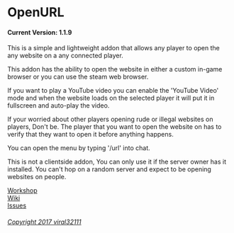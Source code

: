 OpenURL
==========
#### Current Version: 1.1.9

This is a simple and lightweight addon that allows any player to open the any website on a any connected player.

This addon has the ability to open the website in either a custom in-game browser or you can use the steam web browser.

If you want to play a YouTube video you can enable the 'YouTube Video' mode and when the website loads on the selected player it will put it in fullscreen and auto-play the video.

If your worried about other players opening rude or illegal websites on players, Don't be. The player that you want to open the website on has to verify that they want to open it before anything happens.

You can open the menu by typing '/url' into chat.

This is not a clientside addon, You can only use it if the server owner has it installed. You can't hop on a random server and expect to be opening websites on people.

[Workshop](http://steamcommunity.com/sharedfiles/filedetails/?id=838960710)  
[Wiki](https://github.com/viral32111/openurl/wiki)  
[Issues](https://github.com/viral32111/openurl/issues)  

###### [Copyright 2017 viral32111](https://github.com/viral32111/openurl/blob/master/LICENCE)

